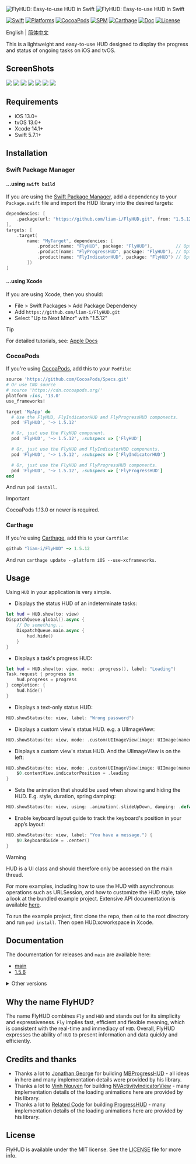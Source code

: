 ![FlyHUD: Easy-to-use HUD in Swift](https://raw.githubusercontent.com/wiki/liam-i/FlyHUD/logo-dark.png#gh-dark-mode-only)
![FlyHUD: Easy-to-use HUD in Swift](https://raw.githubusercontent.com/wiki/liam-i/FlyHUD/logo-light.png#gh-light-mode-only)

[![Swift](https://img.shields.io/badge/Swift-5.7_5.8_5.9_5.10-orange?style=flat-square)](https://img.shields.io/badge/Swift-5.7_5.8_5.9_5.10-Orange?style=flat-square)
[![Platforms](https://img.shields.io/badge/Platforms-iOS_tvOS_visionOS-yellowgreen?style=flat-square)](https://img.shields.io/badge/Platforms-iOS_tvOS_visionOS-Green?style=flat-square)
[![CocoaPods](https://img.shields.io/cocoapods/v/FlyHUD.svg?style=flat)](https://cocoapods.org/pods/FlyHUD)
[![SPM](https://img.shields.io/badge/SPM-supported-DE5C43.svg?style=flat)](https://swift.org/package-manager)
[![Carthage](https://img.shields.io/badge/Carthage-supported-4BC51D.svg?style=flat-square)](https://github.com/Carthage/Carthage)
[![Doc](https://img.shields.io/badge/Swift-Doc-DE5C43.svg?style=flat)](https://liam-i.github.io/FlyHUD/main/documentation/flyhud)
[![License](https://img.shields.io/cocoapods/l/FlyHUD.svg?style=flat)](https://github.com/liam-i/FlyHUD/blob/main/LICENSE)

English | [简体中文](./README_CN.md)

This is a lightweight and easy-to-use HUD designed to display the progress and status of ongoing tasks on iOS and tvOS.

## ScreenShots

[![](https://raw.githubusercontent.com/wiki/liam-i/FlyHUD/Screenshots/1-1-small.png)](https://raw.githubusercontent.com/wiki/liam-i/FlyHUD/Screenshots/1-1.png)
[![](https://raw.githubusercontent.com/wiki/liam-i/FlyHUD/Screenshots/1-2-small.png)](https://raw.githubusercontent.com/wiki/liam-i/FlyHUD/Screenshots/1-2.png)
[![](https://raw.githubusercontent.com/wiki/liam-i/FlyHUD/Screenshots/1-3-small.png)](https://raw.githubusercontent.com/wiki/liam-i/FlyHUD/Screenshots/1-3.png)
[![](https://raw.githubusercontent.com/wiki/liam-i/FlyHUD/Screenshots/1-4-small.png)](https://raw.githubusercontent.com/wiki/liam-i/FlyHUD/Screenshots/1-4.png)
[![](https://raw.githubusercontent.com/wiki/liam-i/FlyHUD/Screenshots/1-6-small.png)](https://raw.githubusercontent.com/wiki/liam-i/FlyHUD/Screenshots/1-6.png)
[![](https://raw.githubusercontent.com/wiki/liam-i/FlyHUD/Screenshots/1-8-small.png)](https://raw.githubusercontent.com/wiki/liam-i/FlyHUD/Screenshots/1-8.png)
[![](https://raw.githubusercontent.com/wiki/liam-i/FlyHUD/Screenshots/1-7-small.png)](https://raw.githubusercontent.com/wiki/liam-i/FlyHUD/Screenshots/1-7.png)

## Requirements

* iOS 13.0+ 
* tvOS 13.0+ 
* Xcode 14.1+
* Swift 5.7.1+

## Installation

### Swift Package Manager

#### ...using `swift build`

If you are using the [Swift Package Manager](https://www.swift.org/documentation/package-manager), add a dependency to your `Package.swift` file and import the HUD library into the desired targets:
```swift
dependencies: [
    .package(url: "https://github.com/liam-i/FlyHUD.git", from: "1.5.12")
],
targets: [
    .target(
        name: "MyTarget", dependencies: [
            .product(name: "FlyHUD", package: "FlyHUD"),         // Optional
            .product(name: "FlyProgressHUD", package: "FlyHUD"), // Optional
            .product(name: "FlyIndicatorHUD", package: "FlyHUD") // Optional
        ])
]
```

#### ...using Xcode

If you are using Xcode, then you should:

- File > Swift Packages > Add Package Dependency
- Add `https://github.com/liam-i/FlyHUD.git`
- Select "Up to Next Minor" with "1.5.12"

> [!TIP]
> For detailed tutorials, see: [Apple Docs](https://developer.apple.com/documentation/xcode/adding-package-dependencies-to-your-app)

### CocoaPods

If you're using [CocoaPods](https://cocoapods.org), add this to your `Podfile`:

```ruby
source 'https://github.com/CocoaPods/Specs.git'
# Or use CND source
# source 'https://cdn.cocoapods.org/'
platform :ios, '13.0'
use_frameworks!

target 'MyApp' do
  # Use the FlyHUD, FlyIndicatorHUD and FlyProgressHUD components.
  pod 'FlyHUD', '~> 1.5.12'

  # Or, just use the FlyHUD component.
  pod 'FlyHUD', '~> 1.5.12', :subspecs => ['FlyHUD']

  # Or, just use the FlyHUD and FlyIndicatorHUD components.
  pod 'FlyHUD', '~> 1.5.12', :subspecs => ['FlyIndicatorHUD']

  # Or, just use the FlyHUD and FlyProgressHUD components.
  pod 'FlyHUD', '~> 1.5.12', :subspecs => ['FlyProgressHUD']
end
```

And run `pod install`.

> [!IMPORTANT]  
> CocoaPods 1.13.0 or newer is required.

### Carthage

If you're using [Carthage](https://github.com/Carthage/Carthage), add this to your `Cartfile`:

```ruby
github "liam-i/FlyHUD" ~> 1.5.12
```

And run `carthage update --platform iOS --use-xcframeworks`.

## Usage

Using `HUD` in your application is very simple.

* Displays the status HUD of an indeterminate tasks:

```swift
let hud = HUD.show(to: view)
DispatchQueue.global().async {
    // Do something...
    DispatchQueue.main.async {
        hud.hide()
    }
}
```

* Displays a task's progress HUD:

```swift
let hud = HUD.show(to: view, mode: .progress(), label: "Loading")
Task.request { progress in
    hud.progress = progress
} completion: {
    hud.hide()
}
```

* Displays a text-only status HUD:

```swift
HUD.showStatus(to: view, label: "Wrong password")
```

* Displays a custom view's status HUD. e.g. a UIImageView:

```swift
HUD.showStatus(to: view, mode: .custom(UIImageView(image: UIImage(named: "Checkmark")?.withRenderingMode(.alwaysTemplate))), label: "Completed")
```

* Displays a custom view's status HUD. And the UIImageView is on the left:

```swift
HUD.showStatus(to: view, mode: .custom(UIImageView(image: UIImage(named: "warning"))), label: "You have an unfinished task.") {
    $0.contentView.indicatorPosition = .leading
}
```

* Sets the animation that should be used when showing and hiding the HUD. E.g. style, duration, spring damping:

```swift
HUD.showStatus(to: view, using: .animation(.slideUpDown, damping: .default, duration: 0.3), label: "Wrong password")
```

* Enable keyboard layout guide to track the keyboard's position in your app’s layout:

```swift
HUD.showStatus(to: view, label: "You have a message.") {
    $0.keyboardGuide = .center()
}
```

> [!WARNING]
> HUD is a UI class and should therefore only be accessed on the main thread.

For more examples, including how to use the HUD with asynchronous operations such as URLSession, and how to customize the HUD style, take a look at the bundled example project. Extensive API documentation is available [here](https://liam-i.github.io/FlyHUD/main/documentation/flyhud).

To run the example project, first clone the repo, then `cd` to the root directory and run `pod install`. Then open HUD.xcworkspace in Xcode.

## Documentation

The documentation for releases and `main` are available here:

* [main](https://liam-i.github.io/FlyHUD/main/documentation/flyhud)
* [1.5.6](https://liam-i.github.io/FlyHUD/1.5.6/documentation/flyhud)

<details>
  <summary>
  Other versions
  </summary>

* [1.5.4](https://liam-i.github.io/FlyHUD/1.5.4/documentation/lphud)
* [1.5.3](https://liam-i.github.io/FlyHUD/1.5.3/documentation/lphud)
* [1.4.0](https://liam-i.github.io/FlyHUD/1.4.0/documentation/lphud)
* [1.3.7](https://liam-i.github.io/FlyHUD/1.3.7/documentation/lphud)
* [1.2.6](https://liam-i.github.io/FlyHUD/1.2.6/documentation/lphud)
* [1.1.0](https://liam-i.github.io/FlyHUD/1.1.0/documentation/lpprogresshud)

  </details>

## Why the name FlyHUD?

The name FlyHUD combines `Fly` and `HUD` and stands out for its simplicity and expressiveness. `Fly` implies fast, efficient and flexible meaning, which is consistent with the real-time and immediacy of `HUD`. Overall, FlyHUD expresses the ability of `HUD` to present information and data quickly and efficiently.

## Credits and thanks

* Thanks a lot to [Jonathan George](https://github.com/jdg) for building [MBProgressHUD](https://github.com/jdg/MBProgressHUD) - all ideas in here and many implementation details were provided by his library.
* Thanks a lot to [Vinh Nguyen](https://github.com/ninjaprox) for building [NVActivityIndicatorView](https://github.com/ninjaprox/NVActivityIndicatorView) - many implementation details of the loading animations here are provided by his library.
* Thanks a lot to [Related Code](https://github.com/relatedcode) for building [ProgressHUD](https://github.com/relatedcode/ProgressHUD) - many implementation details of the loading animations here are provided by his library.

## License

FlyHUD is available under the MIT license. See the [LICENSE](./LICENSE) file for more info.
